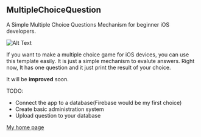 ## MultipleChoiceQuestion
A Simple Multiple Choice Questions Mechanism for beginner iOS developers.

![Alt Text](http://s10.postimg.org/vu0i6nqc9/Simulator_Screen_Shot_10_Feb_2016_3_25_33_PM.png "ScreenShot")


If you want to make a multiple choice game for iOS devices, you can use this template easily. It is just a simple mechanism to evalute answers. Right now, It has one question and it just print the result of your choice.

It will be **improved** soon. 

TODO:
* Connect the app to a database(Firebase would be my first choice)
* Create basic administration system
* Upload question to your database


[My home page](https://muratcakmak.github.io "My home page")
